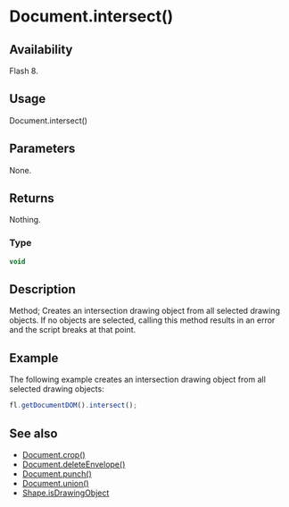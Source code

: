 # Document.intersect()

## Availability

Flash 8.

## Usage

Document.intersect()

## Parameters

None.

## Returns

Nothing.

### Type

```typescript
void
```

## Description

Method; Creates an intersection drawing object from all selected drawing objects. If no objects are selected, calling this method results in an error and the script breaks at that point.

## Example

The following example creates an intersection drawing object from all selected drawing objects:

```javascript
fl.getDocumentDOM().intersect();
```

## See also

- [Document.crop()](../Document_object/Document37.md)
- [Document.deleteEnvelope()](../Document_object/Document41.md)
- [Document.punch()](../Document_object/Document230.md)
- [Document.union()](../Document_object/Document6120.md)
- [Shape.isDrawingObject](../Shape_object/Shape6.md)
